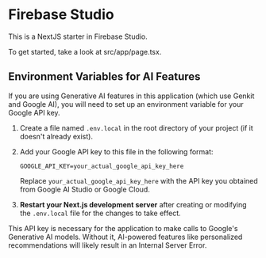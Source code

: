 # Firebase Studio

This is a NextJS starter in Firebase Studio.

To get started, take a look at src/app/page.tsx.

## Environment Variables for AI Features

If you are using Generative AI features in this application (which use Genkit and Google AI), you will need to set up an environment variable for your Google API key.

1.  Create a file named `.env.local` in the root directory of your project (if it doesn't already exist).
2.  Add your Google API key to this file in the following format:

    ```
    GOOGLE_API_KEY=your_actual_google_api_key_here
    ```

    Replace `your_actual_google_api_key_here` with the API key you obtained from Google AI Studio or Google Cloud.

3.  **Restart your Next.js development server** after creating or modifying the `.env.local` file for the changes to take effect.

This API key is necessary for the application to make calls to Google's Generative AI models. Without it, AI-powered features like personalized recommendations will likely result in an Internal Server Error.
